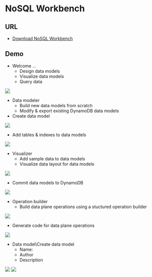 # NoSQL Workbench

## URL
* [Download NoSQL Workbench](https://docs.aws.amazon.com/amazondynamodb/latest/developerguide/workbench.settingup.html)

## Demo
* Welcome ...
  * Design data models
  * Visualize data models
  * Query data

[<img src="https://i.imgur.com/kcEcCqJ.png">](https://i.imgur.com/kcEcCqJ.png)

* Data modeler
  * Build new data models from scratch
  * Modify & export existing DynamoDB data models
* Create data model
  
[<img src="https://i.imgur.com/d7m9hKL.png">](https://i.imgur.com/d7m9hKL.png)

* Add tables & indexes to data models

[<img src="https://i.imgur.com/bS67jdO.png">](https://i.imgur.com/bS67jdO.png)

* Visualizer
  * Add sample data to data models
  * Visualize data layout for data models
  
[<img src="https://i.imgur.com/LTX6vhe.png">](https://i.imgur.com/LTX6vhe.png)

* Commit data models to DynamoDB

[<img src="https://i.imgur.com/fnT2U7F.png">](https://i.imgur.com/fnT2U7F.png)

* Operation builder
  * Build data plane operations using a stuctured operation builder
  
[<img src="https://i.imgur.com/gyQ2KzC.png">](https://i.imgur.com/gyQ2KzC.png)

* Generate code for data plane operations

[<img src="https://i.imgur.com/1MiUXTk.png">](https://i.imgur.com/1MiUXTk.png)

* Data model\Create data model
  * Name:
  * Author
  * Description
  
[<img src="https://i.imgur.com/Ac94jJL.png">](https://i.imgur.com/Ac94jJL.png)
[<img src="https://i.imgur.com/aXJdKT0.png">](https://i.imgur.com/aXJdKT0.png)
